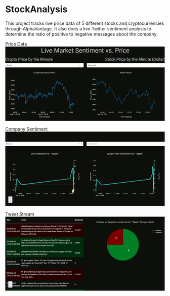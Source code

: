 # StockAnalysis

This project tracks live price data of 5 different stocks and cryptocurrencies through AlphaVantage. It also does a live Twitter sentiment analysis to determine the ratio of positive to negative messages about the company. 

Price Data
![Price Data](marketSentiment.png)

Company Sentiment
![Company Sentiment](liveSentiment.png)

Tweet Stream 
![Tweet Stream](posNeg.png)
